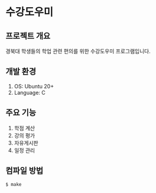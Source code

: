 # 수강도우미

## 프로젝트 개요
경북대 학생들의 학업 관련 편의를 위한 수강도우미 프로그램입니다.

## 개발 환경
1. OS: Ubuntu 20+
2. Language: C

## 주요 기능
1. 학점 계산
2. 강의 평가
3. 자유게시판
4. 일정 관리

## 컴파일 방법
   ```bash
   $ make
   ```
